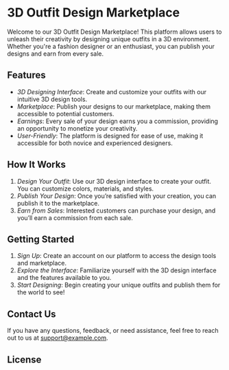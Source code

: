 # 3D Outfit Design Marketplace

Welcome to our 3D Outfit Design Marketplace! This platform allows users to unleash their creativity by designing unique outfits in a 3D environment. Whether you're a fashion designer or an enthusiast, you can publish your designs and earn from every sale. 

## Features

- *3D Designing Interface*: Create and customize your outfits with our intuitive 3D design tools.
- *Marketplace*: Publish your designs to our marketplace, making them accessible to potential customers.
- *Earnings*: Every sale of your design earns you a commission, providing an opportunity to monetize your creativity.
- *User-Friendly*: The platform is designed for ease of use, making it accessible for both novice and experienced designers.

## How It Works

1. *Design Your Outfit*: Use our 3D design interface to create your outfit. You can customize colors, materials, and styles.
2. *Publish Your Design*: Once you’re satisfied with your creation, you can publish it to the marketplace.
3. *Earn from Sales*: Interested customers can purchase your design, and you’ll earn a commission from each sale.

## Getting Started

1. *Sign Up*: Create an account on our platform to access the design tools and marketplace.
2. *Explore the Interface*: Familiarize yourself with the 3D design interface and the features available to you.
3. *Start Designing*: Begin creating your unique outfits and publish them for the world to see!

## Contact Us

If you have any questions, feedback, or need assistance, feel free to reach out to us at [support@example.com](mailto:support@example.com).

## License
